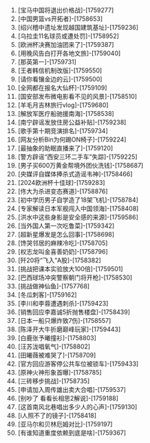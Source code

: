 
1. [宝马中国将退出价格战]-[1759277]
1. [中国男篮vs开拓者]-[1758653]
1. [绍兴稽中遗址发现越国建筑基址]-[1759236]
1. [乌拉圭11名球员或遭处罚]-[1758952]
1. [欧洲杯决赛加油团来了]-[1759387]
1. [用晚风告白打开各地文旅]-[1759040]
1. [那英第一]-[1759731]
1. [王者韩信机制改版]-[1759550]
1. [请你看镶金边的云]-[1759500]
1. [全网都在报名大仙杯]-[1759109]
1. [国安部发布微电影看不见的风景]-[1758510]
1. [羊毛月吉林旅行vlog]-[1759680]
1. [解放军医疗船驰援南海]-[1758538]
1. [南宁辟谣发放住房公益补贴]-[1759238]
1. [歌手第十期竞演排名]-[1759734]
1. [网友分析Bin为何踢ON椅子]-[1759224]
1. [最抽象的助眠直播来了]-[1759120]
1. [警方辟谣“西安三环二手车”失踪]-[1759225]
1. [男子买600万黄金帮境外团伙洗钱]-[1758687]
1. [央媒评自媒体捧杀式造谣韦神]-[1758466]
1. [2024欧洲杯十佳球]-[1759283]
1. [佟大为杀进变态赛道]-[1758876]
1. [初中学历男子自学造了18架飞机]-[1758784]
1. [专家解读日本军舰闯入中国领海]-[1758408]
1. [洪水中这些身影是安全感的来源]-[1759586]
1. [当外国人第一次吃鲁菜]-[1759342]
1. [超新星爆发是怎么回事]-[1758698]
1. [馋哭邻居的麻辣冷吃]-[1758705]
1. [权志龙叫金喜善奶奶]-[1758796]
1. [歼20将“飞入”A股]-[1758382]
1. [挑战把课本实验放大100倍]-[1759501]
1. [巴西球场冲突警察朝门将开枪]-[1758530]
1. [挑战做神仙鱼]-[1757768]
1. [冬瓜刺客]-[1759162]
1. [李川和李蓉遭遇刺杀]-[1759423]
1. [销售回应李嘉诚5折抛售楼盘]-[1758439]
1. [日本一船只爆炸致7伤]-[1758557]
1. [陈泽开大牛折磨巅峰玩家]-[1759443]
1. [白鹿张予曦撞衫]-[1758803]
1. [汪苏泷唱氧气]-[1758802]
1. [田曦薇被难哭了]-[1758709]
1. [官方回应游客停公共车位被锁车]-[1759433]
1. [原神火神形象首曝]-[1758785]
1. [三砖移步挑战]-[1758735]
1. [申请加入周传雄出卖大合唱]-[1759537]
1. [别吵了 看看长相思2解说]-[1759188]
1. [这首南风北巷唱出多少人的心声]-[1759130]
1. [i人照不了的镜子]-[1758418]
1. [亚马尔和贝林厄姆对比]-[1759197]
1. [有谁知道重度依赖到底是啥]-[1759367]